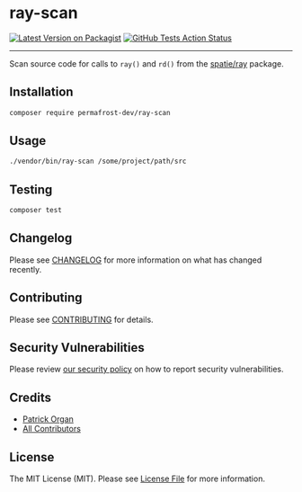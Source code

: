 # ray-scan

[![Latest Version on Packagist](https://img.shields.io/packagist/v/permafrost-dev/ray-scan.svg?style=flat-square)](https://packagist.org/packages/permafrost-dev/ray-scan)
[![GitHub Tests Action Status](https://img.shields.io/github/workflow/status/permafrost-dev/ray-scan/run-tests?label=tests)](https://github.com/permafrost-dev/ray-scan/actions?query=workflow%3Arun-tests+branch%3Amain)

---

Scan source code for calls to `ray()` and `rd()` from the [spatie/ray](https://github.com/spatie/ray) package.

## Installation

```bash
composer require permafrost-dev/ray-scan
```

## Usage

```bash
./vendor/bin/ray-scan /some/project/path/src
```

## Testing

```bash
composer test
```

## Changelog

Please see [CHANGELOG](CHANGELOG.md) for more information on what has changed recently.

## Contributing

Please see [CONTRIBUTING](.github/CONTRIBUTING.md) for details.

## Security Vulnerabilities

Please review [our security policy](../../security/policy) on how to report security vulnerabilities.

## Credits

- [Patrick Organ](https://github.com/patinthehat)
- [All Contributors](../../contributors)

## License

The MIT License (MIT). Please see [License File](LICENSE.md) for more information.
